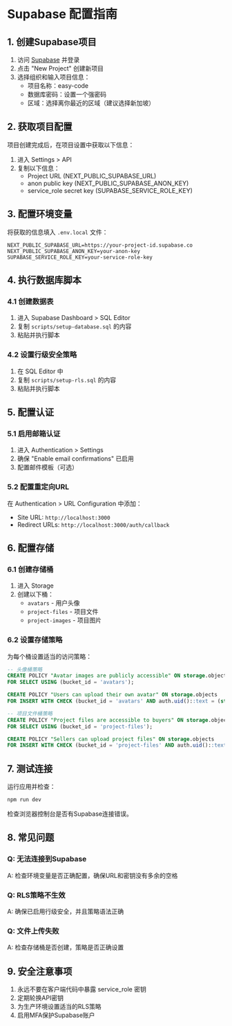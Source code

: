 # Supabase 配置指南

## 1. 创建Supabase项目

1. 访问 [Supabase](https://supabase.com) 并登录
2. 点击 "New Project" 创建新项目
3. 选择组织和输入项目信息：
   - 项目名称：easy-code
   - 数据库密码：设置一个强密码
   - 区域：选择离你最近的区域（建议选择新加坡）

## 2. 获取项目配置

项目创建完成后，在项目设置中获取以下信息：

1. 进入 Settings > API
2. 复制以下信息：
   - Project URL (NEXT_PUBLIC_SUPABASE_URL)
   - anon public key (NEXT_PUBLIC_SUPABASE_ANON_KEY)
   - service_role secret key (SUPABASE_SERVICE_ROLE_KEY)

## 3. 配置环境变量

将获取的信息填入 `.env.local` 文件：

```env
NEXT_PUBLIC_SUPABASE_URL=https://your-project-id.supabase.co
NEXT_PUBLIC_SUPABASE_ANON_KEY=your-anon-key
SUPABASE_SERVICE_ROLE_KEY=your-service-role-key
```

## 4. 执行数据库脚本

### 4.1 创建数据表

1. 进入 Supabase Dashboard > SQL Editor
2. 复制 `scripts/setup-database.sql` 的内容
3. 粘贴并执行脚本

### 4.2 设置行级安全策略

1. 在 SQL Editor 中
2. 复制 `scripts/setup-rls.sql` 的内容
3. 粘贴并执行脚本

## 5. 配置认证

### 5.1 启用邮箱认证

1. 进入 Authentication > Settings
2. 确保 "Enable email confirmations" 已启用
3. 配置邮件模板（可选）

### 5.2 配置重定向URL

在 Authentication > URL Configuration 中添加：
- Site URL: `http://localhost:3000`
- Redirect URLs: `http://localhost:3000/auth/callback`

## 6. 配置存储

### 6.1 创建存储桶

1. 进入 Storage
2. 创建以下桶：
   - `avatars` - 用户头像
   - `project-files` - 项目文件
   - `project-images` - 项目图片

### 6.2 设置存储策略

为每个桶设置适当的访问策略：

```sql
-- 头像桶策略
CREATE POLICY "Avatar images are publicly accessible" ON storage.objects
FOR SELECT USING (bucket_id = 'avatars');

CREATE POLICY "Users can upload their own avatar" ON storage.objects
FOR INSERT WITH CHECK (bucket_id = 'avatars' AND auth.uid()::text = (storage.foldername(name))[1]);

-- 项目文件桶策略
CREATE POLICY "Project files are accessible to buyers" ON storage.objects
FOR SELECT USING (bucket_id = 'project-files');

CREATE POLICY "Sellers can upload project files" ON storage.objects
FOR INSERT WITH CHECK (bucket_id = 'project-files' AND auth.uid()::text = (storage.foldername(name))[1]);
```

## 7. 测试连接

运行应用并检查：

```bash
npm run dev
```

检查浏览器控制台是否有Supabase连接错误。

## 8. 常见问题

### Q: 无法连接到Supabase
A: 检查环境变量是否正确配置，确保URL和密钥没有多余的空格

### Q: RLS策略不生效
A: 确保已启用行级安全，并且策略语法正确

### Q: 文件上传失败
A: 检查存储桶是否创建，策略是否正确设置

## 9. 安全注意事项

1. 永远不要在客户端代码中暴露 service_role 密钥
2. 定期轮换API密钥
3. 为生产环境设置适当的RLS策略
4. 启用MFA保护Supabase账户
